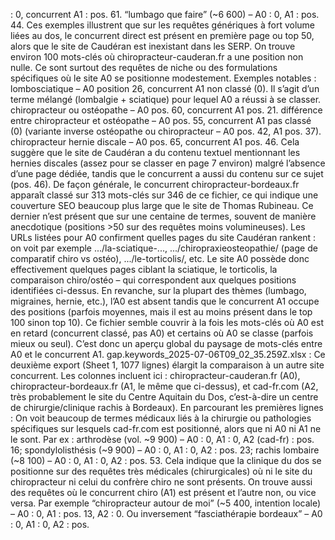: 0, concurrent A1 : pos. 61. “lumbago que faire” (~6 600) – A0 : 0, A1 : pos. 44. Ces exemples illustrent que sur les requêtes génériques à fort volume liées au dos, le concurrent direct est présent en première page ou top 50, alors que le site de Caudéran est inexistant dans les SERP. On trouve environ 100 mots-clés où chiropracteur-cauderan.fr a une position non nulle. Ce sont surtout des requêtes de niche ou des formulations spécifiques où le site A0 se positionne modestement. Exemples notables : lombosciatique – A0 position 26, concurrent A1 non classé (0). Il s’agit d’un terme mélangé (lombalgie + sciatique) pour lequel A0 a réussi à se classer. chiropracteur ou ostéopathe – A0 pos. 60, concurrent A1 pos. 21. différence entre chiropracteur et ostéopathe – A0 pos. 55, concurrent A1 pas classé (0) (variante inverse ostéopathe ou chiropracteur – A0 pos. 42, A1 pos. 37). chiropracteur hernie discale – A0 pos. 65, concurrent A1 pos. 46. Cela suggère que le site de Caudéran a du contenu textuel mentionnant les hernies discales (assez pour se classer en page 7 environ) malgré l’absence d’une page dédiée, tandis que le concurrent a aussi du contenu sur ce sujet (pos. 46). De façon générale, le concurrent chiropracteur-bordeaux.fr apparaît classé sur 313 mots-clés sur 346 de ce fichier, ce qui indique une couverture SEO beaucoup plus large que le site de Thomas Rubineau. Ce dernier n’est présent que sur une centaine de termes, souvent de manière anecdotique (positions >50 sur des requêtes moins volumineuses). Les URLs listées pour A0 confirment quelles pages du site Caudéran rankent : on voit par exemple .../la-sciatique-..., .../chiropraxieosteopathie/ (page de comparatif chiro vs ostéo), .../le-torticolis/, etc. Le site A0 possède donc effectivement quelques pages ciblant la sciatique, le torticolis, la comparaison chiro/ostéo – qui correspondent aux quelques positions identifiées ci-dessus. En revanche, sur la plupart des thèmes (lumbago, migraines, hernie, etc.), l’A0 est absent tandis que le concurrent A1 occupe des positions (parfois moyennes, mais il est au moins présent dans le top 100 sinon top 10). Ce fichier semble couvrir à la fois les mots-clés où A0 est en retard (concurrent classé, pas A0) et certains où A0 se classe (parfois mieux ou seul). C’est donc un aperçu global du paysage de mots-clés entre A0 et le concurrent A1. gap.keywords_2025-07-06T09_02_35.259Z.xlsx : Ce deuxième export (Sheet 1, 1077 lignes) élargit la comparaison à un autre site concurrent. Les colonnes incluent ici : chiropracteur-cauderan.fr (A0), chiropracteur-bordeaux.fr (A1, le même que ci-dessus), et cad-fr.com (A2, très probablement le site du Centre Aquitain du Dos, c’est-à-dire un centre de chirurgie/clinique rachis à Bordeaux). En parcourant les premières lignes : On voit beaucoup de termes médicaux liés à la chirurgie ou pathologies spécifiques sur lesquels cad-fr.com est positionné, alors que ni A0 ni A1 ne le sont. Par ex : arthrodèse (vol. ~9 900) – A0 : 0, A1 : 0, A2 (cad-fr) : pos. 16; spondylolisthésis (~9 900) – A0 : 0, A1 : 0, A2 : pos. 23; rachis lombaire (~8 100) – A0 : 0, A1 : 0, A2 : pos. 53. Cela indique que la clinique du dos se positionne sur des requêtes très médicales (chirurgicales) où ni le site du chiropracteur ni celui du confrère chiro ne sont présents. On trouve aussi des requêtes où le concurrent chiro (A1) est présent et l’autre non, ou vice versa. Par exemple “chiropracteur autour de moi” (~5 400, intention locale) – A0 : 0, A1 : pos. 13, A2 : 0. Ou inversement “fasciathérapie bordeaux” – A0 : 0, A1 : 0, A2 : pos.